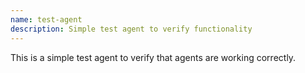 ```yaml
---
name: test-agent
description: Simple test agent to verify functionality
---
```


This is a simple test agent to verify that agents are working correctly.